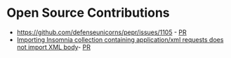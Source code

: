# Open Source Contributions

- https://github.com/defenseunicorns/pepr/issues/1105 - [PR](https://github.com/defenseunicorns/pepr/pull/1160)
- [Importing Insomnia collection containing application/xml requests does not import XML body](https://github.com/usebruno/bruno/issues/3106)- [PR](https://github.com/usebruno/bruno/pull/3168)
